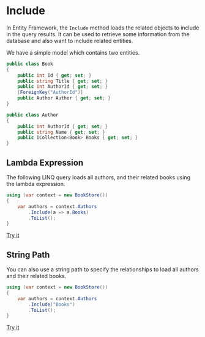 # Include

In Entity Framework, the `Include` method loads the related objects to include in the query results. It can be used to retrieve some information from the database and also want to include related entities. 

We have a simple model which contains two entities.

```csharp
public class Book
{
    public int Id { get; set; }
    public string Title { get; set; }
    public int AuthorId { get; set; }
    [ForeignKey("AuthorId")]
    public Author Author { get; set; }
}

public class Author
{
    public int AuthorId { get; set; }
    public string Name { get; set; }
    public ICollection<Book> Books { get; set; }
}
```

## Lambda Expression

The following LINQ query loads all authors, and their related books using the lambda expression.

```csharp
using (var context = new BookStore())
{
    var authors = context.Authors
        .Include(a => a.Books)
        .ToList();
}
```

[Try it](https://dotnetfiddle.net/jsrNFd)

## String Path

You can also use a string path to specify the relationships to load all authors and their related books.

```csharp
using (var context = new BookStore())
{
    var authors = context.Authors
        .Include("Books")
        .ToList();
}
```

[Try it](https://dotnetfiddle.net/rSAVjT)